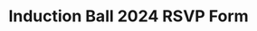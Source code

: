 ---
title: Induction Ball 2024 RSVP Form
redirect_to: https://docs.google.com/forms/d/1lAyXk-2EQ0uplkyE8t0XzfkSs9l1yrAiO4ND0CH7m2s/edit
redirect_from: 
  - /InductionBall24RSVP
  - /inductionball24rsvp
---